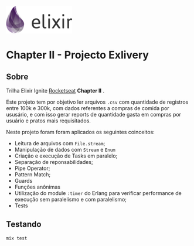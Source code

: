 
[<img src="https://raw.githubusercontent.com/alemaocastro1986/ignite-challenge-one/main/assets/elixir_full.png" width="180"/>]() 
# Chapter II - Projecto Exlivery
## Sobre
Trilha Elixir Ignite [Rocketseat](https://rocketseat.com.br/)  __Chapter II__ .
<!-- TODO ajustar -->
Este projeto tem por objetivo ler arquivos `.csv` com quantidade de registros entre 100k e 300k, com dados referentes a compras de comida por ususário, e com isso gerar reports de quantidade gasta em compras por usuário e pratos mais requisitados.
<!-- TODO ajustar -->
Neste projeto foram foram aplicados os seguintes coinceitos:
- Leitura de arquivos com `File.stream`;
- Manipulação de dados com `Stream` e `Enum`
- Criação e execução de Tasks em paralelo;
- Separação de reponsabilidades;
- Pipe Operator;
- Pattern Match;
- Guards
- Funções anônimas
- Utilização do module `:timer` do Erlang para verificar performance de execução sem paralelismo e com paralelismo;
- Tests


## Testando
```bash
mix test
```